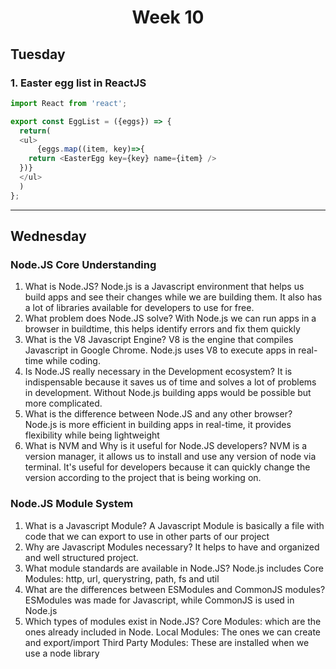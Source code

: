 <h1 align=center>Week 10</h1>

## Tuesday
### 1. Easter egg list in ReactJS
```javascript
import React from 'react';

export const EggList = ({eggs}) => {
  return(
  <ul>
      {eggs.map((item, key)=>{
    return <EasterEgg key={key} name={item} />
  })}
  </ul>
  )
};
```
___
## Wednesday
### Node.JS Core Understanding
1. What is Node.JS?
  Node.js is a Javascript environment that helps us build apps and see their changes while we are building them. It also has a lot of libraries available for developers   to use for free.
2. What problem does Node.JS solve?
  With Node.js we can run apps in a browser in buildtime, this helps identify errors and fix them quickly
3. What is the V8 Javascript Engine?
  V8 is the engine that compiles Javascript in Google Chrome. Node.js uses V8 to execute apps in real-time while coding.
4. Is Node.JS really necessary in the Development ecosystem?
  It is indispensable because it saves us of time and solves a lot of problems in development. Without Node.js building apps would be possible but more complicated.
5. What is the difference between Node.JS and any other browser?
  Node.js is more efficient in building apps in real-time, it provides flexibility while being lightweight 
6. What is NVM and Why is it useful for Node.JS developers?
  NVM is a version manager, it allows us to install and use any version of node via terminal. It's useful for developers because it can quickly change the version
  according to the project that is being working on.
  
### Node.JS Module System
1. What is a Javascript Module?
  A Javascript Module is basically a file with code that we can export to use in other parts of our project
2. Why are Javascript Modules necessary?
  It helps to have and organized and well structured project.
3. What module standards are available in Node.JS?
  Node.js includes Core Modules: http, url, querystring, path, fs and util
4. What are the differences between ESModules and CommonJS modules?
  ESModules was made for Javascript, while CommonJS is used in Node.js
5. Which types of modules exist in Node.JS?
  Core Modules: which are the ones already included in Node.
  Local Modules: The ones we can create and export/import
  Third Party Modules: These are installed when we use a node library 
